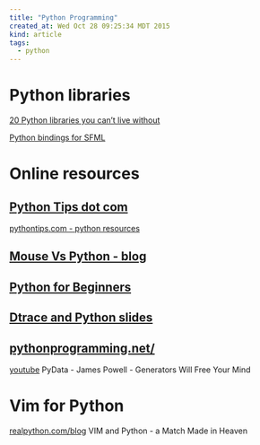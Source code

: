 ```yaml
---
title: "Python Programming"
created_at: Wed Oct 28 09:25:34 MDT 2015
kind: article
tags:
  - python
---
```



# Python libraries

<a href="http://pythontips.com/2013/07/30/20-python-libraries-you-cant-live-without/" target="_blank">20 Python libraries you can’t live without</a>

<a href="http://python-sfml.org/" target="_blank">Python bindings for SFML</a>

# Online resources

## <a href="http://pythontips.com/" target="_blank">Python Tips dot com</a>

<a href="http://pythontips.com/python-resources/" target="_blank">pythontips.com - python resources</a>

## <a href="http://www.blog.pythonlibrary.org/" target="_blank">Mouse Vs Python - blog</a>


## <a href="http://www.pythonforbeginners.com/" target="_blank">Python for Beginners</a>

## <a href="https://github.com/pyconsk/2016-slides/blob/master/Python_and_DTrace/DTrace%20-%20pyconSK.pdf" target="_blank">Dtrace and Python slides</a>

## <a href="https://pythonprogramming.net/" target="_blank">pythonprogramming.net/</a>

<a href="https://www.youtube.com/watch?v=RdhoN4VVqq8" target="_blank">youtube</a>
PyData - James Powell - Generators Will Free Your Mind

# Vim for Python

<a href="https://realpython.com/blog/python/vim-and-python-a-match-made-in-heaven/" target="_blank">realpython.com/blog</a>
VIM and Python - a Match Made in Heaven 

<!--
html boilerplate
<a href="" target="_blank"></a>
<a name=""></a>
<img src="" width="400px">
<ul>
  <li></li>
</ul>
<pre>
</pre>
<pre><code>
</code></pre>
<math xmlns='http://www.w3.org/1998/Math/MathML' display='block'>
</math>
-->
